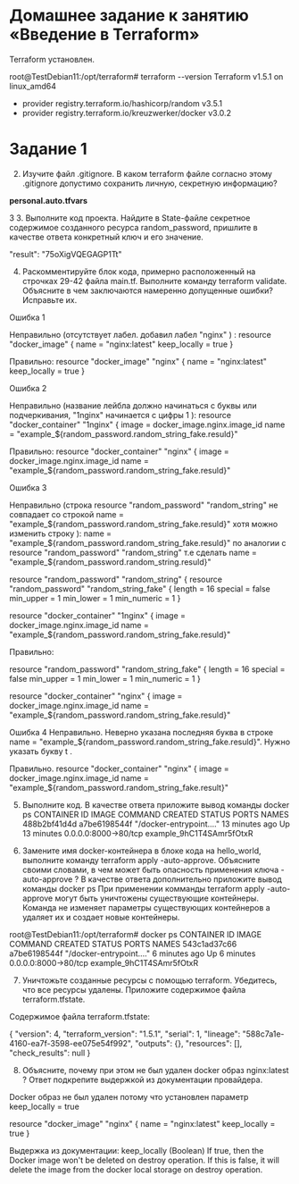
# Домашнее задание к занятию «Введение в Terraform»

Terraform  установлен.

root@TestDebian11:/opt/terraform# terraform --version
Terraform v1.5.1
on linux_amd64
+ provider registry.terraform.io/hashicorp/random v3.5.1
+ provider registry.terraform.io/kreuzwerker/docker v3.0.2




# Задание 1

 2. Изучите файл .gitignore. В каком terraform файле согласно этому .gitignore допустимо сохранить личную, секретную информацию?

**personal.auto.tfvars**

3 3. Выполните код проекта. Найдите в State-файле секретное содержимое созданного ресурса random_password, пришлите в качестве ответа конкретный ключ и его значение.

"result": "75oXigVQEGAGP1Tt"

4. Раскомментируйте блок кода, примерно расположенный на строчках 29-42 файла main.tf. Выполните команду terraform validate. Объясните в чем заключаются намеренно допущенные ошибки? Исправьте их.

Ошибка 1

Неправильно (отсутствует лабел. добавил лабел "nginx" ) :
resource "docker_image"  {
  name         = "nginx:latest"
  keep_locally = true
}

Правильно:
resource "docker_image" "nginx" {
  name         = "nginx:latest"
  keep_locally = true
}


Ошибка 2

Неправильно (название лейбла должно начинаться с буквы или подчеркивания, "1nginx" начинается с цифры 1  ):
resource "docker_container" "1nginx" {
  image = docker_image.nginx.image_id
  name  = "example_${random_password.random_string_fake.resuld}"

Правильно:
resource "docker_container" "nginx" {
  image = docker_image.nginx.image_id
  name  = "example_${random_password.random_string_fake.resuld}"

  
Ошибка 3

Неправильно (строка resource "random_password" "random_string" не совпадает со строкой  name  = "example_${random_password.random_string_fake.resuld}" хотя можно изменить строку  ):
name  = "example_${random_password.random_string_fake.resuld}"  по аналогии с resource "random_password" "random_string" т.е сделать name  = "example_${random_password.random_string.resuld}" 

resource "random_password" "random_string" {
resource "random_password" "random_string_fake" {
  length      = 16
  special     = false
  min_upper   = 1
  min_lower   = 1
  min_numeric = 1
}

resource "docker_container" "1nginx" {
  image = docker_image.nginx.image_id
  name  = "example_${random_password.random_string_fake.resuld}"

  
Правильно:

resource "random_password" "random_string_fake" {
  length      = 16
  special     = false
  min_upper   = 1
  min_lower   = 1
  min_numeric = 1
}


resource "docker_container" "nginx" {
  image = docker_image.nginx.image_id
  name  = "example_${random_password.random_string_fake.resuld}"  
  
  
 Ошибка 4 
 Неправильно. Неверно указана последняя буква в строке   name  = "example_${random_password.random_string_fake.resuld}". Нужно указать букву t .
  
 Правильно. 
  resource "docker_container" "nginx" {
  image = docker_image.nginx.image_id
  name  = "example_${random_password.random_string_fake.result}" 
  
 
5. Выполните код. В качестве ответа приложите вывод команды docker ps 
CONTAINER ID   IMAGE          COMMAND                  CREATED          STATUS          PORTS                  NAMES
488b2bf41d4d   a7be6198544f   "/docker-entrypoint.…"   13 minutes ago   Up 13 minutes   0.0.0.0:8000->80/tcp   example_9hC1T4SAmr5fOtxR

6. Замените имя docker-контейнера в блоке кода на hello_world, выполните команду terraform apply -auto-approve. Объясните своими словами, в чем может быть опасность применения ключа -auto-approve ? 
В качестве ответа дополнительно приложите вывод команды docker ps
При применении комманды   terraform apply -auto-approve  могут быть уничтожены существующие контейнеры. Команда не изменяет параметры существующих контейнеров а удаляет их и создает новые контейнеры.

root@TestDebian11:/opt/terraform# docker ps
CONTAINER ID   IMAGE          COMMAND                  CREATED         STATUS         PORTS                  NAMES
543c1ad37c66   a7be6198544f   "/docker-entrypoint.…"   6 minutes ago   Up 6 minutes   0.0.0.0:8000->80/tcp   example_9hC1T4SAmr5fOtxR


7. Уничтожьте созданные ресурсы с помощью terraform. Убедитесь, что все ресурсы удалены. Приложите содержимое файла terraform.tfstate.

Cодержимое файла terraform.tfstate:

{
  "version": 4,
  "terraform_version": "1.5.1",
  "serial": 1,
  "lineage": "588c7a1e-4160-ea7f-3598-ee075e54f992",
  "outputs": {},
  "resources": [],
  "check_results": null
}

8. Объясните, почему при этом не был удален docker образ nginx:latest ? Ответ подкрепите выдержкой из документации провайдера.

Docker образ не был удален потому что установлен параметр keep_locally = true

resource "docker_image" "nginx" {
  name         = "nginx:latest"
  keep_locally = true
}

Выдержка из документации:
keep_locally (Boolean) If true, then the Docker image won't be deleted on destroy operation. 
If this is false, it will delete the image from the docker local storage on destroy operation.

